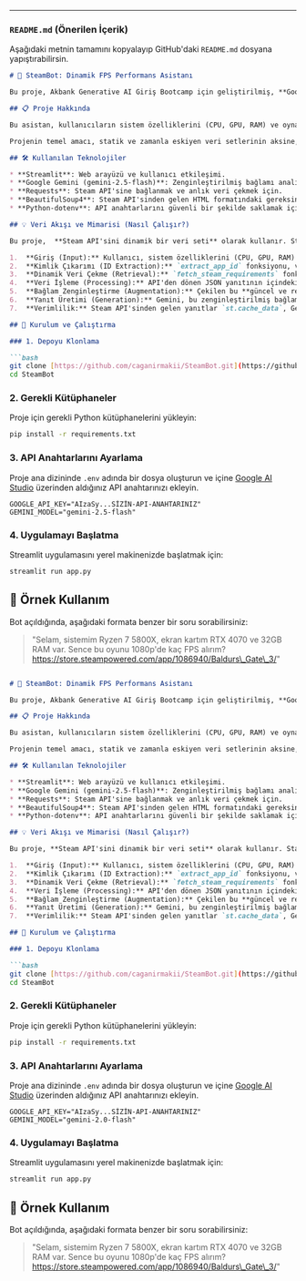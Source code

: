 
-----

### `README.md` (Önerilen İçerik)

Aşağıdaki metnin tamamını kopyalayıp GitHub'daki `README.md` dosyana yapıştırabilirsin.

````markdown
# 🤖 SteamBot: Dinamik FPS Performans Asistanı

Bu proje, Akbank Generative AI Giriş Bootcamp için geliştirilmiş, **Google Gemini** modelini ve **Steam API**'sini kullanarak oyunlar için gerçek zamanlı FPS tahmini yapan Streamlit tabanlı bir chatbot'tur.

## 📋 Proje Hakkında

Bu asistan, kullanıcıların sistem özelliklerini (CPU, GPU, RAM) ve oynamak istedikleri oyunun Steam mağaza linkini alarak bir performans analizi sunar.

Projenin temel amacı, statik ve zamanla eskiyen veri setlerinin aksine, **canlı ve güncel verilerle** beslenen bir RAG (Retrieval-Augmented Generation) mimarisi kurmaktır. Bu sayede, oyunların sistem gereksinimleri güncellendiği anda botun analizleri de otomatik olarak güncellenmiş olur.

## 🛠️ Kullanılan Teknolojiler

* **Streamlit**: Web arayüzü ve kullanıcı etkileşimi.
* **Google Gemini (gemini-2.5-flash)**: Zenginleştirilmiş bağlamı analiz etme ve yanıt üretme (LLM).
* **Requests**: Steam API'sine bağlanmak ve anlık veri çekmek için.
* **BeautifulSoup4**: Steam API'sinden gelen HTML formatındaki gereksinim verilerini temizlemek ve işlemek için.
* **Python-dotenv**: API anahtarlarını güvenli bir şekilde saklamak için.

## 💡 Veri Akışı ve Mimarisi (Nasıl Çalışır?)

Bu proje,  **Steam API'sini dinamik bir veri seti** olarak kullanır. Statik bir vektör veritabanı yerine, her sorguda "Anlık Veri Çekme" (Real-time Retrieval) yöntemini uygular:

1.  **Giriş (Input):** Kullanıcı, sistem özelliklerini (CPU, GPU, RAM) ve oyunun Steam mağaza URL'ini (`https://store.steampowered.com/app/...`) sohbete girer.
2.  **Kimlik Çıkarımı (ID Extraction):** `extract_app_id` fonksiyonu, verilen URL'i analiz eder ve oyunun benzersiz Steam App ID'sini çıkarır.
3.  **Dinamik Veri Çekme (Retrieval):** `fetch_steam_requirements` fonksiyonu, bu App ID'yi kullanarak o an Steam'in resmi API'sine (`store.steampowered.com/api/appdetails`) bir `GET` isteği atar.
4.  **Veri İşleme (Processing):** API'den dönen JSON yanıtının içindeki (HTML içeren) minimum ve önerilen sistem gereksinimleri metinleri, `parse_requirements` fonksiyonu ve `BeautifulSoup` kütüphanesi ile temizlenerek anlamlı bir metin bloğuna dönüştürülür.
5.  **Bağlam Zenginleştirme (Augmentation):** Çekilen bu **güncel ve resmi** sistem gereksinimleri, kullanıcının kendi sistem bilgileri ve `SYSTEM_PROMPT` ile birleştirilerek Google Gemini için zenginleştirilmiş bir bağlam (`augmented_content`) oluşturulur.
6.  **Yanıt Üretimi (Generation):** Gemini, bu zenginleştirilmiş bağlamı analiz eder. Bir "tahmin" yapmak yerine, elindeki *gerçek* verilere dayanarak kullanıcıya mantıklı bir FPS aralığı ve performans analizi sunar.
7.  **Verimlilik:** Steam API'sinden gelen yanıtlar `st.cache_data`, Gemini bağlantısı ise `st.cache_resource` ile önbelleğe alınarak performans optimize edilir.

## 🚀 Kurulum ve Çalıştırma

### 1. Depoyu Klonlama

```bash
git clone [https://github.com/caganirmakii/SteamBot.git](https://github.com/caganirmakii/SteamBot.git)
cd SteamBot
````

### 2\. Gerekli Kütüphaneler

Proje için gerekli Python kütüphanelerini yükleyin:

```bash
pip install -r requirements.txt
```

### 3\. API Anahtarlarını Ayarlama

Proje ana dizininde `.env` adında bir dosya oluşturun ve içine [Google AI Studio](https://aistudio.google.com/app/apikey) üzerinden aldığınız API anahtarınızı ekleyin.

```
GOOGLE_API_KEY="AIzaSy...SİZİN-API-ANAHTARINIZ"
GEMINI_MODEL="gemini-2.5-flash"
```

### 4\. Uygulamayı Başlatma

Streamlit uygulamasını yerel makinenizde başlatmak için:

```bash
streamlit run app.py
```

## 🎯 Örnek Kullanım

Bot açıldığında, aşağıdaki formata benzer bir soru sorabilirsiniz:

> "Selam, sistemim Ryzen 7 5800X, ekran kartım RTX 4070 ve 32GB RAM var. Sence bu oyunu 1080p'de kaç FPS alırım? https://store.steampowered.com/app/1086940/Baldurs\_Gate\_3/"

```
```

````markdown
# 🤖 SteamBot: Dinamik FPS Performans Asistanı

Bu proje, Akbank Generative AI Giriş Bootcamp için geliştirilmiş, **Google Gemini** modelini ve **Steam API**'sini kullanarak oyunlar için gerçek zamanlı FPS tahmini yapan Streamlit tabanlı bir chatbot'tur.

## 📋 Proje Hakkında

Bu asistan, kullanıcıların sistem özelliklerini (CPU, GPU, RAM) ve oynamak istedikleri oyunun Steam mağaza linkini alarak bir performans analizi sunar.

Projenin temel amacı, statik ve zamanla eskiyen veri setlerinin aksine, **canlı ve güncel verilerle** beslenen bir RAG (Retrieval-Augmented Generation) mimarisi kurmaktır. Bu sayede, oyunların sistem gereksinimleri güncellendiği anda botun analizleri de otomatik olarak güncellenmiş olur.

## 🛠️ Kullanılan Teknolojiler

* **Streamlit**: Web arayüzü ve kullanıcı etkileşimi.
* **Google Gemini (gemini-2.5-flash)**: Zenginleştirilmiş bağlamı analiz etme ve yanıt üretme (LLM).
* **Requests**: Steam API'sine bağlanmak ve anlık veri çekmek için.
* **BeautifulSoup4**: Steam API'sinden gelen HTML formatındaki gereksinim verilerini temizlemek ve işlemek için.
* **Python-dotenv**: API anahtarlarını güvenli bir şekilde saklamak için.

## 💡 Veri Akışı ve Mimarisi (Nasıl Çalışır?)

Bu proje, **Steam API'sini dinamik bir veri seti** olarak kullanır. Statik bir vektör veritabanı yerine, her sorguda "Anlık Veri Çekme" (Real-time Retrieval) yöntemini uygular:

1.  **Giriş (Input):** Kullanıcı, sistem özelliklerini (CPU, GPU, RAM) ve oyunun Steam mağaza URL'ini (`https://store.steampowered.com/app/...`) sohbete girer.
2.  **Kimlik Çıkarımı (ID Extraction):** `extract_app_id` fonksiyonu, verilen URL'i analiz eder ve oyunun benzersiz Steam App ID'sini çıkarır.
3.  **Dinamik Veri Çekme (Retrieval):** `fetch_steam_requirements` fonksiyonu, bu App ID'yi kullanarak o an Steam'in resmi API'sine (`store.steampowered.com/api/appdetails`) bir `GET` isteği atar.
4.  **Veri İşleme (Processing):** API'den dönen JSON yanıtının içindeki (HTML içeren) minimum ve önerilen sistem gereksinimleri metinleri, `parse_requirements` fonksiyonu ve `BeautifulSoup` kütüphanesi ile temizlenerek anlamlı bir metin bloğuna dönüştürülür.
5.  **Bağlam Zenginleştirme (Augmentation):** Çekilen bu **güncel ve resmi** sistem gereksinimleri, kullanıcının kendi sistem bilgileri ve `SYSTEM_PROMPT` ile birleştirilerek Google Gemini için zenginleştirilmiş bir bağlam (`augmented_content`) oluşturulur.
6.  **Yanıt Üretimi (Generation):** Gemini, bu zenginleştirilmiş bağlamı analiz eder. Bir "tahmin" yapmak yerine, elindeki *gerçek* verilere dayanarak kullanıcıya mantıklı bir FPS aralığı ve performans analizi sunar.
7.  **Verimlilik:** Steam API'sinden gelen yanıtlar `st.cache_data`, Gemini bağlantısı ise `st.cache_resource` ile önbelleğe alınarak performans optimize edilir.

## 🚀 Kurulum ve Çalıştırma

### 1. Depoyu Klonlama

```bash
git clone [https://github.com/caganirmakii/SteamBot.git](https://github.com/caganirmakii/SteamBot.git)
cd SteamBot
````

### 2\. Gerekli Kütüphaneler

Proje için gerekli Python kütüphanelerini yükleyin:

```bash
pip install -r requirements.txt
```

### 3\. API Anahtarlarını Ayarlama

Proje ana dizininde `.env` adında bir dosya oluşturun ve içine [Google AI Studio](https://aistudio.google.com/app/apikey) üzerinden aldığınız API anahtarınızı ekleyin.

```
GOOGLE_API_KEY="AIzaSy...SİZİN-API-ANAHTARINIZ"
GEMINI_MODEL="gemini-2.0-flash"
```

### 4\. Uygulamayı Başlatma

Streamlit uygulamasını yerel makinenizde başlatmak için:

```bash
streamlit run app.py
```

## 🎯 Örnek Kullanım

Bot açıldığında, aşağıdaki formata benzer bir soru sorabilirsiniz:

> "Selam, sistemim Ryzen 7 5800X, ekran kartım RTX 4070 ve 32GB RAM var. Sence bu oyunu 1080p'de kaç FPS alırım? https://store.steampowered.com/app/1086940/Baldurs\_Gate\_3/"

```
```
